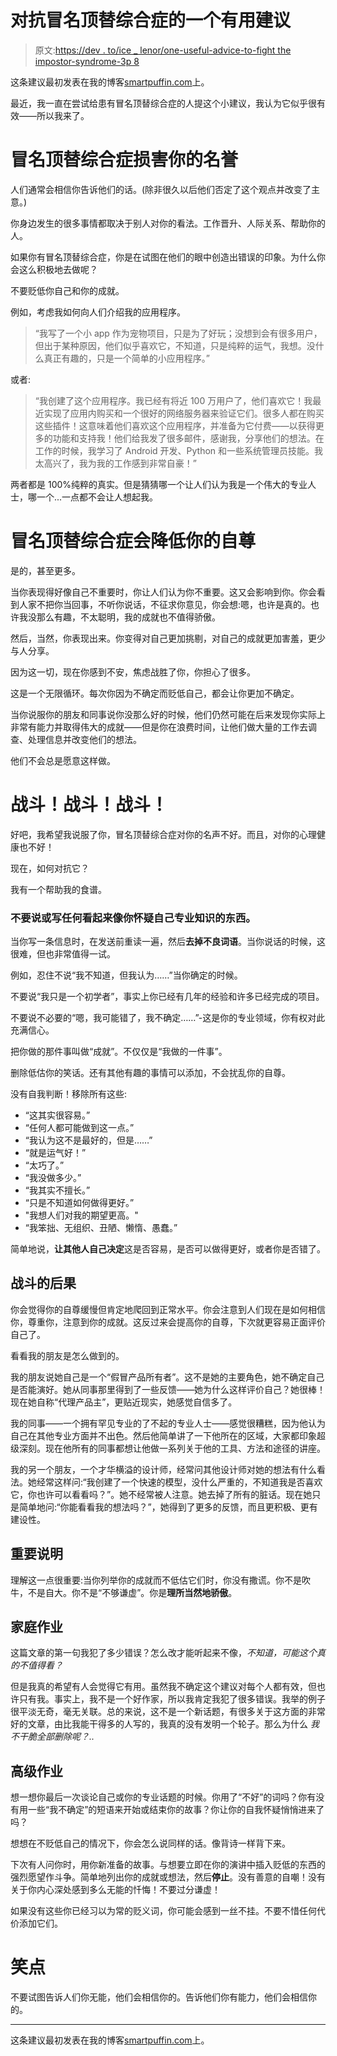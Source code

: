 # 对抗冒名顶替综合症的一个有用建议

> 原文:[https://dev . to/ice _ lenor/one-useful-advice-to-fight the impostor-syndrome-3p 8](https://dev.to/ice_lenor/one-useful-advice-to-fight-the-impostor-syndrome-3p8)

这条建议最初发表在我的博客[smartpuffin.com](http://smartpuffin.com/one-useful-advice-to-fight-the-impostor-syndrome/)上。

最近，我一直在尝试给患有冒名顶替综合症的人提这个小建议，我认为它似乎很有效——所以我来了。

# 冒名顶替综合症损害你的名誉

人们通常会相信你告诉他们的话。(除非很久以后他们否定了这个观点并改变了主意。)

你身边发生的很多事情都取决于别人对你的看法。工作晋升、人际关系、帮助你的人。

如果你有冒名顶替综合症，你是在试图在他们的眼中创造出错误的印象。为什么你会这么积极地去做呢？

不要贬低你自己和你的成就。

例如，考虑我如何向人们介绍我的应用程序。

> “我写了一个小 app 作为宠物项目，只是为了好玩；没想到会有很多用户，但出于某种原因，他们似乎喜欢它，不知道，只是纯粹的运气，我想。没什么真正有趣的，只是一个简单的小应用程序。”

或者:

> “我创建了这个应用程序。我已经有将近 100 万用户了，他们喜欢它！我最近实现了应用内购买和一个很好的网络服务器来验证它们。很多人都在购买这些插件！这意味着他们喜欢这个应用程序，并准备为它付费——以获得更多的功能和支持我！他们给我发了很多邮件，感谢我，分享他们的想法。在工作的时候，我学习了 Android 开发、Python 和一些系统管理员技能。我太高兴了，我为我的工作感到非常自豪！”

两者都是 100%纯粹的真实。但是猜猜哪一个让人们认为我是一个伟大的专业人士，哪一个...一点都不会让人想起我。

# 冒名顶替综合症会降低你的自尊

是的，甚至更多。

当你表现得好像自己不重要时，你让人们认为你不重要。这又会影响到你。你会看到人家不把你当回事，不听你说话，不征求你意见，你会想:嗯，也许是真的。也许我没那么有趣，不太聪明，我的成就也不值得骄傲。

然后，当然，你表现出来。你变得对自己更加挑剔，对自己的成就更加害羞，更少与人分享。

因为这一切，现在你感到不安，焦虑战胜了你，你担心了很多。

这是一个无限循环。每次你因为不确定而贬低自己，都会让你更加不确定。

当你说服你的朋友和同事说你没那么好的时候，他们仍然可能在后来发现你实际上非常有能力并取得伟大的成就——但是你在浪费时间，让他们做大量的工作去调查、处理信息并改变他们的想法。

他们不会总是愿意这样做。

# 战斗！战斗！战斗！

好吧，我希望我说服了你，冒名顶替综合症对你的名声不好。而且，对你的心理健康也不好！

现在，如何对抗它？

我有一个帮助我的食谱。

### 不要说或写任何看起来像你怀疑自己专业知识的东西。

当你写一条信息时，在发送前重读一遍，然后**去掉不良词语**。当你说话的时候，这很难，但也非常值得一试。

例如，忍住不说“我不知道，但我认为……”当你确定的时候。

不要说“我只是一个初学者”，事实上你已经有几年的经验和许多已经完成的项目。

不要说不必要的“嗯，我可能错了，我不确定……”-这是你的专业领域，你有权对此充满信心。

把你做的那件事叫做“成就”。不仅仅是“我做的一件事”。

删除低估你的笑话。还有其他有趣的事情可以添加，不会扰乱你的自尊。

没有自我判断！移除所有这些:

*   “这其实很容易。”
*   “任何人都可能做到这一点。”
*   “我认为这不是最好的，但是……”
*   “就是运气好！”
*   “太巧了。”
*   “我没做多少。”
*   “我其实不擅长。”
*   “只是不知道如何做得更好。”
*   "我想人们对我的期望更高。"
*   “我笨拙、无组织、丑陋、懒惰、愚蠢。”

简单地说，**让其他人自己决定**这是否容易，是否可以做得更好，或者你是否错了。

## 战斗的后果

你会觉得你的自尊缓慢但肯定地爬回到正常水平。你会注意到人们现在是如何相信你，尊重你，注意到你的成就。这反过来会提高你的自尊，下次就更容易正面评价自己了。

看看我的朋友是怎么做到的。

我的朋友说她自己是一个“假冒产品所有者”。这不是她的主要角色，她不确定自己是否能演好。她从同事那里得到了一些反馈——她为什么这样评价自己？她很棒！现在她自称“代理产品主”，更贴近现实，她感觉自信多了。

我的同事——一个拥有罕见专业的了不起的专业人士——感觉很糟糕，因为他认为自己在其他专业方面并不出色。然后他简单讲了一下他所在的区域，大家都印象超级深刻。现在他所有的同事都想让他做一系列关于他的工具、方法和途径的讲座。

我的另一个朋友，一个才华横溢的设计师，经常问其他设计师对她的想法有什么看法。她经常这样问:“我创建了一个快速的模型，没什么严重的，不知道我是否喜欢它，你也许可以看看吗？”。她不经常被人注意。她去掉了所有的脏话。现在她只是简单地问:“你能看看我的想法吗？”，她得到了更多的反馈，而且更积极、更有建设性。

## 重要说明

理解这一点很重要:当你列举你的成就而不低估它们时，你没有撒谎。你不是吹牛，不是自大。你不是“不够谦虚”。你是**理所当然地骄傲**。

## 家庭作业

这篇文章的第一句我犯了多少错误？怎么改才能听起来不像，*不知道，可能这个真的不值得看？*

但是我真的希望有人会觉得它有用。虽然我不确定这个建议对每个人都有效，但也许只有我。事实上，我不是一个好作家，所以我肯定我犯了很多错误。我举的例子很平淡无奇，毫无关联。总的来说，这不是一个新话题，有很多关于这方面的非常好的文章，由比我能干得多的人写的，我真的没有发明一个轮子。那么为什么 *我不干脆全部删除呢？..*

## 高级作业

想一想你最后一次谈论自己或你的专业话题的时候。你用了“不好”的词吗？你有没有用一些“我不确定”的短语来开始或结束你的故事？你让你的自我怀疑悄悄进来了吗？

想想在不贬低自己的情况下，你会怎么说同样的话。像背诗一样背下来。

下次有人问你时，用你新准备的故事。与想要立即在你的演讲中插入贬低的东西的强烈愿望作斗争。简单地列出你的成就或想法，然后**停止**。没有善意的自嘲！没有关于你内心深处感到多么无能的忏悔！不要过分谦虚！

如果没有这些你已经习以为常的贬义词，你可能会感到一丝不挂。不要不惜任何代价添加它们。

# 笑点

不要试图告诉人们你无能，他们会相信你的。告诉他们你有能力，他们会相信你的。

* * *

这条建议最初发表在我的博客[smartpuffin.com](http://smartpuffin.com/one-useful-advice-to-fight-the-impostor-syndrome/)上。